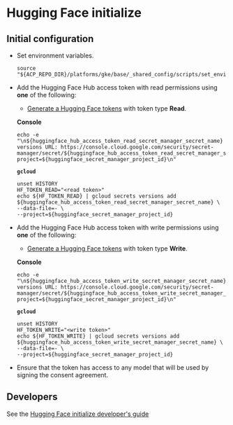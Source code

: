 # Hugging Face initialize

## Initial configuration

- Set environment variables.

  ```shell
  source "${ACP_REPO_DIR}/platforms/gke/base/_shared_config/scripts/set_environment_variables.sh"
  ```

- Add the Hugging Face Hub access token with read permissions using **one** of
  the following:

  - [Generate a Hugging Face tokens](https://huggingface.co/docs/hub/security-tokens)
    with token type **Read**.

  **Console**

  ```shell
  echo -e "\n${huggingface_hub_access_token_read_secret_manager_secret_name} versions URL: https://console.cloud.google.com/security/secret-manager/secret/${huggingface_hub_access_token_read_secret_manager_secret_name}/versions?project=${huggingface_secret_manager_project_id}\n"
  ```

  **`gcloud`**

  ```shell
  unset HISTORY
  HF_TOKEN_READ="<read token>"
  echo ${HF_TOKEN_READ} | gcloud secrets versions add ${huggingface_hub_access_token_read_secret_manager_secret_name} \
  --data-file=- \
  --project=${huggingface_secret_manager_project_id}
  ```

- Add the Hugging Face Hub access token with write permissions using **one** of
  the following:

  - [Generate a Hugging Face tokens](https://huggingface.co/docs/hub/security-tokens)
    with token type **Write**.

  **Console**

  ```shell
  echo -e "\n${huggingface_hub_access_token_write_secret_manager_secret_name} versions URL: https://console.cloud.google.com/security/secret-manager/secret/${huggingface_hub_access_token_write_secret_manager_secret_name}/versions?project=${huggingface_secret_manager_project_id}\n"
  ```

  **`gcloud`**

  ```shell
  unset HISTORY
  HF_TOKEN_WRITE="<write token>"
  echo ${HF_TOKEN_WRITE} | gcloud secrets versions add ${huggingface_hub_access_token_write_secret_manager_secret_name} \
  --data-file=- \
  --project=${huggingface_secret_manager_project_id}
  ```

- Ensure that the token has access to any model that will be used by signing the
  consent agreement.

## Developers

See the
[Hugging Face initialize developer's guide](platforms/gke/base/core/huggingface/initialize/DEVELOPER.md)

